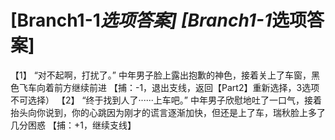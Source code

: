 # [Branch1-1*选项答案] [Branch1-1*选项答案]
【1】
“对不起啊，打扰了。”
中年男子脸上露出抱歉的神色，接着关上了车窗，黑色飞车向着前方继续前进
【捕：-1，退出支线，返回【Part2】重新选择，3选项不可选择）
【2】
“终于找到人了······上车吧。”
中年男子欣慰地吐了一口气，接着抬头向你说到，你的心跳因为刚才的谎言逐渐加快，但还是上了车，瑞秋脸上多了几分困惑
【捕：+1，继续支线】